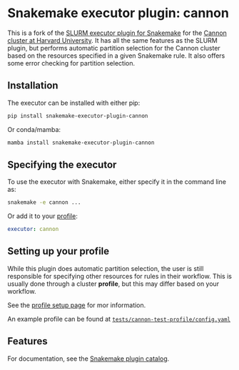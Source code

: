 # Snakemake executor plugin: cannon

This is a fork of the [SLURM executor plugin for Snakemake](https://github.com/snakemake/snakemake-executor-plugin-slurm) for the [Cannon cluster at Harvard University](https://docs.rc.fas.harvard.edu/kb/running-jobs/). It has all the same features as the SLURM plugin, but performs automatic partition selection for the Cannon cluster based on the resources specified in a given Snakemake rule. It also offers some error checking for partition selection.

## Installation

The executor can be installed with either pip:

```bash
pip install snakemake-executor-plugin-cannon
```

Or conda/mamba:

```bash
mamba install snakemake-executor-plugin-cannon
```

## Specifying the executor

To use the executor with Snakemake, either specify it in the command line as:

```bash
snakemake -e cannon ...
```

Or add it to your [profile](https://github.com/harvardinformatics/snakemake-executor-plugin-cannon/blob/main/docs/profile.md):

```YAML
executor: cannon
```

## Setting up your profile

While this plugin does automatic partition selection, the user is still responsible for specifying other resources for rules in their workflow. This is usually done through a cluster **profile**, but this may differ based on your workflow. 

See the [profile setup page](https://github.com/harvardinformatics/snakemake-executor-plugin-cannon/blob/main/docs/profile.md) for mor information. 

An example profile can be found at [`tests/cannon-test-profile/config.yaml`](https://github.com/harvardinformatics/snakemake-executor-plugin-cannon/blob/main/tests/cannon-test-profile/config.yaml)

## Features

For documentation, see the [Snakemake plugin catalog](https://snakemake.github.io/snakemake-plugin-catalog/plugins/executor/cannon.html).
